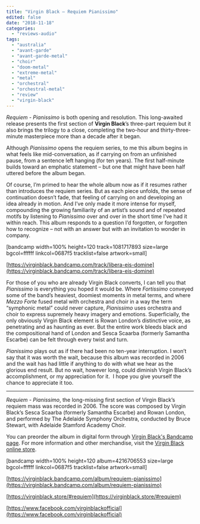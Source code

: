 ```yaml
---
title: "Virgin Black – Requiem Pianissimo"
edited: false
date: "2018-11-18"
categories:
  - "reviews-audio"
tags:
  - "australia"
  - "avant-garde"
  - "avant-garde-metal"
  - "choir"
  - "doom-metal"
  - "extreme-metal"
  - "metal"
  - "orchestral"
  - "orchestral-metal"
  - "review"
  - "virgin-black"
---
```


_Requiem - Pianissimo_ is both opening and resolution. This long-awaited release presents the first section of **Virgin Black**’s three-part requiem but it also brings the trilogy to a close, completing the two-hour and thirty-three-minute masterpiece more than a decade after it began.

Although _Pianissimo_ opens the requiem series, to me this album begins in what feels like mid-conversation, as if carrying on from an unfinished pause, from a sentence left hanging (for ten years). The first half-minute builds toward an emphatic statement – but one that might have been half uttered before the album began.

Of course, I’m primed to hear the whole album now as if it resumes rather than introduces the requiem series. But as each piece unfolds, the sense of continuation doesn’t fade, that feeling of carrying on and developing an idea already in motion. And I’ve only made it more intense for myself, compounding the growing familiarity of an artist’s sound and of repeated motifs by listening to _Pianissimo_ over and over in the short time I’ve had it within reach. This album responds to a question I’d forgotten, or forgotten how to recognize – not with an answer but with an invitation to wonder in company.

\[bandcamp width=100% height=120 track=1081717893 size=large bgcol=ffffff linkcol=0687f5 tracklist=false artwork=small\]

[https://virginblack.bandcamp.com/track/libera-eis-domine](https://virginblack.bandcamp.com/track/libera-eis-domine)

For those of you who are already Virgin Black converts, I can tell you that _Pianissimo_ is everything you hoped it would be. Where _Fortissimo_ conveyed some of the band’s heaviest, doomiest moments in metal terms, and where _Mezzo Forte_ fused metal with orchestra and choir in a way the term “symphonic metal” could never capture, _Pianissimo_ uses orchestra and choir to express supremely heavy imagery and emotions. Superficially, the only obviously Virgin Black element is Rowan London’s distinctive voice, as penetrating and as haunting as ever. But the entire work bleeds black and the compositional hand of London and Sesca Scaarba (formerly Samantha Escarbe) can be felt through every twist and turn.

_Pianissimo_ plays out as if there had been no ten-year interruption. I won’t say that it was worth the wait, because this album was recorded in 2006 and the wait has had little if anything to do with what we hear as the glorious end result. But no wait, however long, could diminish Virgin Black’s accomplishment, or my appreciation for it.  I hope you give yourself the chance to appreciate it too.

* * *

_Requiem - Pianissimo_, the long-missing first section of Virgin Black’s requiem mass was recorded in 2006. The score was composed by Virgin Black’s Sesca Scaarba (formerly Samantha Escarbe) and Rowan London, and performed by The Adelaide Symphony Orchestra, conducted by Bruce Stewart, with Adelaide Stamford Academy Choir.

You can preorder the album in digital form through [Virgin Black's Bandcamp page](https://virginblack.bandcamp.com/album/requiem-pianissimo). For more information and other merchandise, visit the [Virgin Black online store](https://virginblack.store/#requiem).

\[bandcamp width=100% height=120 album=4216706553 size=large bgcol=ffffff linkcol=0687f5 tracklist=false artwork=small\]

[https://virginblack.bandcamp.com/album/requiem-pianissimo](https://virginblack.bandcamp.com/album/requiem-pianissimo)

[https://virginblack.store/#requiem](https://virginblack.store/#requiem)

[https://www.facebook.com/virginblackofficial](https://www.facebook.com/virginblackofficial)
